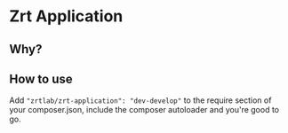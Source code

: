 Zrt Application
===============


## Why?

## How to use

Add `"zrtlab/zrt-application": "dev-develop"` to the require section of your composer.json, include the composer autoloader and you're good to go.
